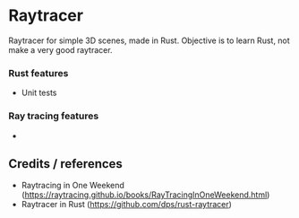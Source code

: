 # Raytracer
Raytracer for simple 3D scenes, made in Rust. Objective is to learn Rust, not make a very good raytracer.

### Rust features
- Unit tests

### Ray tracing features
- 

## Credits / references
- Raytracing in One Weekend (https://raytracing.github.io/books/RayTracingInOneWeekend.html)
- Raytracer in Rust (https://github.com/dps/rust-raytracer)